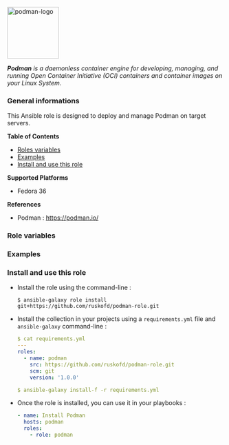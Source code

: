 <p><img src="https://podman.io/images/podman.svg" alt="podman-logo" title="podman" align="top" height=120 /></p>

***Podman** is a daemonless container engine for developing, managing, and running Open Container Initiative (OCI) containers and container images on your Linux System.*

### General informations

This Ansible role is designed to deploy and manage Podman on target servers. 

**Table of Contents**

  - [Roles variables](#role-variables)
  - [Examples](#examples)
  - [Install and use this role](#install-and-use-this-role)

**Supported Platforms**

  - Fedora 36

**References**

  -  Podman : https://podman.io/

### Role variables

### Examples

### Install and use this role

* Install the role using the command-line :

  ```shell
  $ ansible-galaxy role install git+https://github.com/ruskofd/podman-role.git
  ```

* Install the collection in your projects using a `requirements.yml` file and `ansible-galaxy` command-line :

  ```YAML
  $ cat requirements.yml
  ---
  roles:
    - name: podman
      src: https://github.com/ruskofd/podman-role.git
      scm: git
      version: '1.0.0'

  $ ansible-galaxy install-f -r requirements.yml
  ```

* Once the role is installed, you can use it in your playbooks :

  ```yaml
  - name: Install Podman
    hosts: podman
    roles:
      - role: podman
  ```
